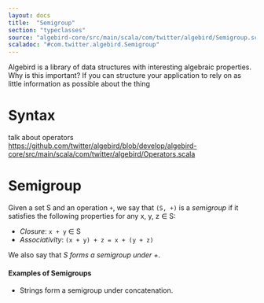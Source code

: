 ```yaml
---
layout: docs
title:  "Semigroup"
section: "typeclasses"
source: "algebird-core/src/main/scala/com/twitter/algebird/Semigroup.scala"
scaladoc: "#com.twitter.algebird.Semigroup"
---
```


Algebird is a library of data structures with interesting algebraic properties. Why is this important? If you can structure your application to rely on as little information as possible about the thing

# Syntax

talk about operators https://github.com/twitter/algebird/blob/develop/algebird-core/src/main/scala/com/twitter/algebird/Operators.scala

# Semigroup

Given a set S and an operation `+`, we say that `(S, +)` is a *semigroup* if it satisfies the following properties for any x, y, z &isin; S:

- *Closure*: `x + y` &isin; S
- *Associativity*: `(x + y) + z = x + (y + z)`

We also say that *S forms a semigroup under +*.

#### Examples of Semigroups

- Strings form a semigroup under concatenation.
